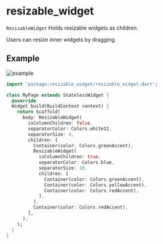 # resizable_widget

`ResizableWidget` Holds resizable widgets as children.

Users can resize inner widgets by dragging.

## Example

![example](https://user-images.githubusercontent.com/76907198/119232375-0defb580-bb60-11eb-9a95-e9c84fce43f4.gif)


```dart
import 'package:resizable_widget/resizable_widget.dart';

class MyPage extends StatelessWidget {
  @override
  Widget build(BuildContext context) {
    return Scaffold(
      body: ResizableWidget(
        isColumnChildren: false,
        separatorColor: Colors.white12,
        separatorSize: 4,
        children: [
          Container(color: Colors.greenAccent),
          ResizableWidget(
            isColumnChildren: true,
            separatorColor: Colors.blue,
            separatorSize: 10,
            children: [
              Container(color: Colors.greenAccent),
              Container(color: Colors.yellowAccent),
              Container(color: Colors.redAccent),
            ],
          ),
          Container(color: Colors.redAccent),
        ],
      ),
    );
  }
}
```
